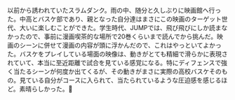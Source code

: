 以前から誘われていたスラムダンク。雨の中、随分と久しぶりに映画館へ行った。中高とバスケ部であり、親となった自分達はまさにこの映画のターゲット世代、大いに楽しむことができた。学生時代、JUMPでは、飛び飛びにしか読まなかったので、事前に漫画喫茶的な場所で20巻くらいまで読んでから挑んだ。映画のシーンに併せて漫画の内容が頭に浮かんだので、これはやっといてよかった。バスケをプレイしている場面の映像は、動きがとても精細で滑らかに表現されていて、本当に至近距離で試合を見ている感覚になる。特にディフェンスで強く当たるシーンが何度か出てくるが、その動きがまさに実際の高校バスケそのもの。見ている自分がコースに入られて、当たられているような圧迫感を感じるほど。素晴らしかった。👏
